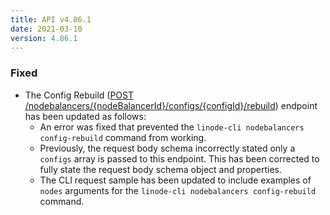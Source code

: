 ```yaml
---
title: API v4.86.1
date: 2021-03-10
version: 4.86.1
---
```


### Fixed

- The Config Rebuild ([POST /nodebalancers/{nodeBalancerId}/configs/{configId}/rebuild](/docs/api/nodebalancers/#config-rebuild)) endpoint has been updated as follows:
    - An error was fixed that prevented the `linode-cli nodebalancers config-rebuild` command from working.
    - Previously, the request body schema incorrectly stated only a `configs` array is passed to this endpoint. This has been corrected to fully state the request body schema object and properties.
    - The CLI request sample has been updated to include examples of `nodes` arguments for the `linode-cli nodebalancers config-rebuild` command.